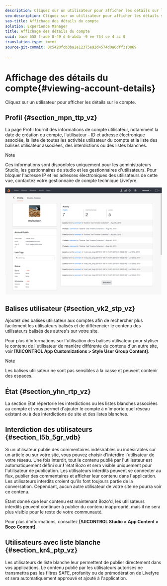 ```yaml
---
description: Cliquez sur un utilisateur pour afficher les détails sur le compte.
seo-description: Cliquez sur un utilisateur pour afficher les détails sur le compte.
seo-title: Affichage des détails du compte
solution: Experience Manager
title: Affichage des détails du compte
uuid: bace 558 f-ade 8-49 d 6-abda -9 ee 754 ce 4 ac 0
translation-type: tm+mt
source-git-commit: 0c5420fcb3ba2e12375e92d4574d0a6dff310869

---
```



# Affichage des détails du compte{#viewing-account-details}

Cliquez sur un utilisateur pour afficher les détails sur le compte.

## Profil {#section_mpn_ttp_vz}

La page Profil fournit des informations de compte utilisateur, notamment la date de création du compte, l&#39;utilisateur - ID et adresse électronique associée, la liste de toutes les activités utilisateur du compte et la liste des balises utilisateur associées, des interdictions ou des listes blanches.

>[!NOTE]
>
>Ces informations sont disponibles uniquement pour les administrateurs Studio, les gestionnaires de studio et les gestionnaires d&#39;utilisateurs. Pour bloquer l&#39;adresse IP et les adresses électroniques des utilisateurs de cette vue, contactez votre gestionnaire de compte technique Livefyre.

![](assets/UsersProfile-1024x699.png)

## Balises utilisateur {#section_vk2_stp_vz}

Ajoutez des balises utilisateur aux comptes afin de rechercher plus facilement les utilisateurs balisés et de différencier le contenu des utilisateurs balisés des autres&#39;s sur votre site.

Pour plus d&#39;informations sur l&#39;utilisation des balises utilisateur pour styliser le contenu de l&#39;utilisateur de manière différente du contenu d&#39;un autre site, voir **[!UICONTROL App Customizations > Style User Group Content]**.

>[!NOTE]
>
>Les balises utilisateur ne sont pas sensibles à la casse et peuvent contenir des espaces.

## État {#section_yhn_rtp_vz}

La section Etat répertorie les interdictions ou les listes blanches associées au compte et vous permet d&#39;ajouter le compte à n&#39;importe quel réseau existant ou à des interdictions de site et des listes blanches.

## Interdiction des utilisateurs {#section_l5b_5gr_vdb}

Si un utilisateur publie des commentaires indésirables ou indésirables sur un article ou sur votre site, vous pouvez choisir d&#39;interdire l&#39;utilisateur de votre réseau. Une fois interdit, tout le contenu publié par l&#39;utilisateur est automatiquement défini sur ***l*** &#39;état Bozo et sera visible uniquement pour l&#39;utilisateur de publication. Les utilisateurs interdits peuvent se connecter au flux, publier des commentaires et afficher leur contenu dans l&#39;application. Les utilisateurs interdits croient qu&#39;ils font toujours partie de la conversation. Cependant, aucun autre utilisateur de votre site ne pourra voir ce contenu.

Etant donné que leur contenu est maintenant Bozo&#39;d, les utilisateurs interdits peuvent continuer à publier du contenu inapproprié, mais il ne sera plus visible pour le reste de votre communauté.

Pour plus d&#39;informations, consultez **[!UICONTROL Studio > App Content > Bozo Content]**.

## Utilisateurs avec liste blanche {#section_kr4_ptp_vz}

Les utilisateurs de liste blanche leur permettent de publier directement dans vos applications. Le contenu publié par les utilisateurs autorisés ne transmettra pas les filtres SAFE, profanity ou de prémodération de Livefyre et sera automatiquement approuvé et ajouté à l&#39;application.
